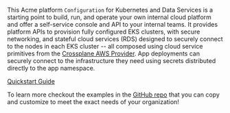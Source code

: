 This Acme platform `Configuration` for Kubernetes and Data Services is a
starting point to build, run, and operate your own internal cloud platform and
offer a self-service console and API to your internal teams. It provides
platform APIs to provision fully configured EKS clusters, with secure
networking, and stateful cloud services (RDS) designed to securely connect to
the nodes in each EKS cluster -- all composed using cloud service primitives
from the [Crossplane AWS Provider](https://doc.crds.dev/github.com/crossplane/provider-aws).
App deployments can securely connect to the infrastructure they need using secrets
distributed directly to the app namespace.

[Quickstart Guide](https://github.com/crossplane-contrib/crossplane-cdk8s)

To learn more checkout the examples in the [GitHub
repo](https://github.com/crossplane-contrib/crossplane-cdk8s) that you can
copy and customize to meet the exact needs of your organization!
